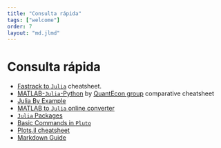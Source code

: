 ```yaml
---
title: "Consulta rápida"
tags: ["welcome"]
order: 7
layout: "md.jlmd"
---
```


# Consulta rápida

- [Fastrack to `Julia`](https://juliadocs.github.io/Julia-Cheat-Sheet/) cheatsheet.
- [MATLAB-`Julia`-Python](https://cheatsheets.quantecon.org/) by [QuantEcon group](https://quantecon.org) comparative cheatsheet
- [Julia By Example](https://juliabyexample.helpmanual.io/)										
- [MATLAB to `Julia` online converter](https://lakras.github.io/matlab-to-julia/)
- [`Julia` Packages](https://juliapackages.com/packages?sort=stars)
- [Basic Commands in `Pluto`](https://github.com/fonsp/Pluto.jl/wiki/%F0%9F%94%8E-Basic-Commands-in-Pluto)
- [Plots.jl cheatsheet](https://github.com/sswatson/cheatsheets/blob/master/plotsjl-cheatsheet.pdf)
- [Markdown Guide](https://www.markdownguide.org/)

